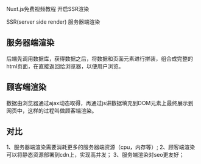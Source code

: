 Nuxt.js免费视频教程 开启SSR渲染

SSR(server side render) 服务器端渲染

 
## 服务器端渲染

后端先调用数据库，获得数据之后，将数据和页面元素进行拼装，组合成完整的html页面，在直接返回给浏览器，以便用户浏览。



## 顾客端渲染
数据由浏览器通过ajax动态取得，再通过js讲数据填充到DOM元素上最终展示到网页中，这样的过程叫做顾客端渲染。


## 对比

1、服务器端渲染需要消耗更多的服务器端资源（cpu，内存等）;
2、顾客端渲染可以将静态资源部署到cdn上，实现高并发；
3、服务端渲染对seo更友好；
